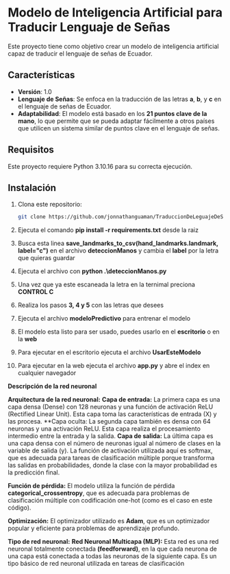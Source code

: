# Modelo de Inteligencia Artificial para Traducir Lenguaje de Señas

Este proyecto tiene como objetivo crear un modelo de inteligencia artificial capaz de traducir el lenguaje de señas de Ecuador. 

## Características

- **Versión**: 1.0
- **Lenguaje de Señas**: Se enfoca en la traducción de las letras **a**, **b**, y **c** en el lenguaje de señas de Ecuador.
- **Adaptabilidad**: El modelo está basado en los **21 puntos clave de la mano**, lo que permite que se pueda adaptar fácilmente a otros países que utilicen un sistema similar de puntos clave en el lenguaje de señas.
  
## Requisitos

Este proyecto requiere Python 3.10.16 para su correcta ejecución.

## Instalación

1. Clona este repositorio:
   ```bash
   git clone https://github.com/jonnathanguaman/TraduccionDeLeguajeDeSe-asEcuador.git

2. Ejecuta el comando **pip install -r requirements.txt** desde la raiz 

3. Busca esta linea **save_landmarks_to_csv(hand_landmarks.landmark, label="c")** en el archivo **deteccionManos** y cambia el **label** por la letra que quieras guardar 

4. Ejecuta el archivo con **python .\deteccionManos.py**

5. Una vez que ya este escaneada la letra en la ternimal preciona **CONTROL C**

6. Realiza los pasos **3, 4 y 5** con las letras que desees  

7. Ejecuta el archivo **modeloPredictivo** para entrenar el modelo

9. El modelo esta listo para ser usado, puedes usarlo en el **escritorio** o en la **web**

10. Para ejecutar en el escritorio ejecuta el archivo **UsarEsteModelo** 

11. Para ejecutar en la web ejecuta el archivo **app.py** y abre el index en cualquier navegador

**Descripción de la red neuronal**

**Arquitectura de la red neuronal:**
**Capa de entrada:** La primera capa es una capa densa (Dense) con 128 neuronas y una función de activación ReLU (Rectified Linear Unit). Esta capa toma las características de entrada (X) y las procesa.
**Capa oculta: La segunda capa también es densa con 64 neuronas y una activación ReLU. Esta capa realiza el procesamiento intermedio entre la entrada y la salida.
**Capa de salida:** La última capa es una capa densa con el número de neuronas igual al número de clases en la variable de salida (y). La función de activación utilizada aquí es softmax, que es adecuada para tareas de clasificación múltiple porque transforma las salidas en probabilidades, donde la clase con la mayor probabilidad es la predicción final.

**Función de pérdida:**
El modelo utiliza la función de pérdida **categorical_crossentropy**, que es adecuada para problemas de clasificación múltiple con codificación one-hot (como es el caso en este código).

**Optimización:**
El optimizador utilizado es **Adam**, que es un optimizador popular y eficiente para problemas de aprendizaje profundo.

**Tipo de red neuronal:**
**Red Neuronal Multicapa (MLP):** Esta red es una red neuronal totalmente conectada **(feedforward)**, en la que cada neurona de una capa está conectada a todas las neuronas de la siguiente capa. Es un tipo básico de red neuronal utilizada en tareas de clasificación
